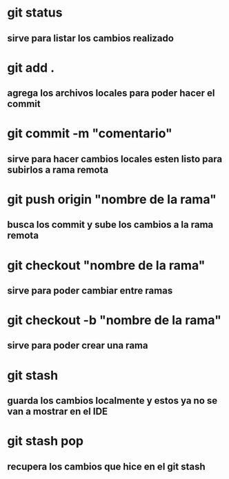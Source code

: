 # git status 
## sirve para listar los cambios realizado 

# git add .
## agrega los archivos locales para poder hacer el commit 

# git commit -m "comentario"
## sirve para hacer cambios locales esten listo para subirlos a rama remota

# git push origin "nombre de la rama"
## busca los commit y sube los cambios a la rama remota

# git checkout "nombre de la rama"
## sirve para poder cambiar entre ramas 

# git checkout -b "nombre de la rama"
## sirve para poder crear una rama

# git stash 
## guarda los cambios localmente y estos ya no se van a mostrar en el IDE

# git stash pop
## recupera los cambios que hice en el git stash

